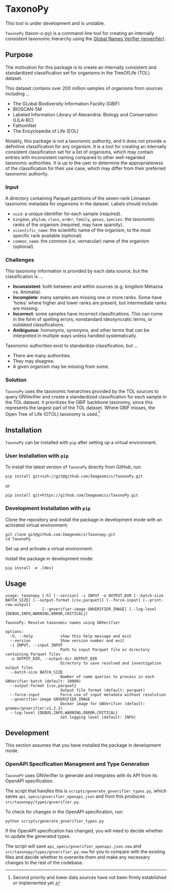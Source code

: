 # TaxonoPy
This tool is under development and is unstable.

`TaxonoPy` (taxon-o-py) is a command-line tool for creating an internally consistent taxonomic hierarchy using the [Global Names Verifier (gnverifier)](https://github.com/gnames/gnverifier). 

## Purpose
The motivation for this package is to create an internally consistent and standardized classification set for organisms in the TreeOfLife (TOL) dataset.

This dataset contains over 200 million samples of organisms from sources including ...

- The GLobal Biodiversity Information Facility (GBIF)
- BIOSCAN-5M
- Labeled Information Library of Alexandria: Biology and Conservation (LILA-BC)
- FathomNet
- The Encyclopedia of Life (EOL)


Notably, this package is not a taxonomic authority, and it does not provide a definitive classification for any organism. It is a tool for creating an internally consistent classification set for a list of organisms, which may contain entries with inconsistent naming compared to other well-regarded taxonomic authorities. 
It is up to the user to determine the appropriateness of the classification for their use case, which may differ from their preferred taxonomic authority.

### Input

A directory containing Parquet partitions of the seven-rank Linnaean taxonomic metadata for organisms in the dataset. Labels should include:
- `uuid`: a unique identifier for each sample (required).
- `kingdom`, `phylum`, `class`, `order`, `family`, `genus`, `species`: the taxonomic ranks of the organism (required, may have sparsity).
- `scientific_name`: the scientific name of the organism, to the most specific rank available (optional).
- `common_name`: the common (i.e. vernacular) name of the organism (optional).

### Challenges
This taxonomy information is provided by each data source, but the classification is ...

- **Inconsistent**: both between and within sources (e.g. kingdom Metazoa vs. Animalia).
- **Incomplete**: many samples are missing one or more ranks. Some have 'holes' where higher and lower ranks are present, but intermediate ranks are missing.
- **Incorrect**: some samples have incorrect classifications. This can come in the form of spelling errors, nonstandard ideosyncratic terms, or outdated classifications.
- **Ambiguous**: homonyms, synonyms, and other terms that can be interpreted in multiple ways unless handled systematically.

Taxonomic authorities exist to standardize classification, but ...
- There are many authorities.
- They may disagree.
- A given organism may be missing from some.

### Solution
`TaxonoPy` uses the taxonomic hierarchies provided by the TOL sources to query GNVerifier and create a standardized classification for each sample in the TOL dataset. It prioritizes the GBIF backbone taxonomy, since this represents the largest part of the TOL dataset. Where GBIF misses, the Open Tree of Life (OTOL) taxonomy is used.[^1]

## Installation

`TaxonoPy` can be installed with `pip` after setting up a virtual environment.

### User Installation with `pip`

To install the latest version of `TaxonoPy` directly from GitHub, run:
```console
pip install git+ssh://git@github.com/Imageomics/TaxonoPy.git
```
or
```console
pip install git+https://github.com/Imageomics/TaxonoPy.git
```

### Development Installation with `pip`

Clone the repository and install the package in development mode with an activated virtual environment:
```console
git clone git@github.com:Imageomics/Taxonopy.git
cd TaxonoPy
```
Set up and activate a virtual environment.

Install the package in development mode:
```console
pip install -e .[dev]
```

## Usage
```console
usage: taxonopy [-h] [--version] -i INPUT -o OUTPUT_DIR [--batch-size BATCH_SIZE] [--output-format {csv,parquet}] [--force-input] [--print-raw-output]
                [--gnverifier-image GNVERIFIER_IMAGE] [--log-level {DEBUG,INFO,WARNING,ERROR,CRITICAL}]

TaxonoPy: Resolve taxonomic names using GNVerifier

options:
  -h, --help            show this help message and exit
  --version             Show version number and exit
  -i INPUT, --input INPUT
                        Path to input Parquet file or directory containing Parquet files
  -o OUTPUT_DIR, --output-dir OUTPUT_DIR
                        Directory to save resolved and investigation output files
  --batch-size BATCH_SIZE
                        Number of name queries to process in each GNVerifier batch (default: 10000)
  --output-format {csv,parquet}
                        Output file format (default: parquet)
  --force-input         Force use of input metadata without resolution
  --gnverifier-image GNVERIFIER_IMAGE
                        Docker image for GNVerifier (default: gnames/gnverifier:v1.2.2)
  --log-level {DEBUG,INFO,WARNING,ERROR,CRITICAL}
                        Set logging level (default: INFO)
```

## Development

This section assumes that you have installed the package in development mode.

### OpenAPI Specification Managment and Type Generation

`TaxonoPY` uses GNVerifier to generate and integrates with its API from its OpenAPI specification.

The script that handles this is `scripts/generate_gnverifier_types.py`, which saves `api_specs/gnverifier_openapi.json` and from this produces `src/taxonopy/types/gnverifier.py`.

To check for changes in the OpenAPI specification, run:
```console
python scripts/generate_gnverifier_types.py
```

If the OpenAPI specification has changed, you will need to decide whether to update the generated types. 

The script will save `api_specs/gnverifier_openapi.json.new` and `src/taxonopy/types/gnverifier.py.new` for you to compare with the existing files and decide whether to overwrite them and make any necessary changes to the rest of the codebase.

[^1]: Second priority and lower data sources have not been firmly established or implemented yet.
